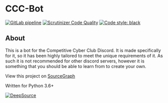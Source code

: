 <!-- markdownlint-disable MD001 -->

# CCC-Bot

[![GitLab pipeline](https://img.shields.io/gitlab/pipeline/Cyb3r-Jak3/Discord-Bot)](https://gitlab.com/Cyb3r-Jak3/Discord-Bot/builds)
[![Scrutinizer Code Quality](https://scrutinizer-ci.com/g/Competitive-Cyber-Clubs/Discord-Bot/badges/quality-score.png?b=master)](https://scrutinizer-ci.com/g/Competitive-Cyber-Clubs/Discord-Bot/?branch=master) [![Code style: black](https://img.shields.io/badge/code%20style-black-000000.svg)](https://github.com/psf/black)

## About

This is a bot for the Competitive Cyber Club Discord. It is made specifically for it, so it has
    been highly tailored to meet the unique requirements of it.
As such it is not recommended for other discord servers, however it is
    something that you should be able to learn from to create your own.

View this project on [SourceGraph](https://sourcegraph.com/github.com/Competitive-Cyber-Clubs/Discord-Bot)

Written for Python 3.6+
<!---
## Adding

### To join

Please visit this [link](https://discordapp.com/api/oauth2/authorize?client_id=643200662045458444&permissions=268978336&scope=bot)
--->
[![DeepSource](https://static.deepsource.io/deepsource-badge-light-mini.svg)](https://deepsource.io/gh/Competitive-Cyber-Clubs/Discord-Bot/?ref=repository-badge)
